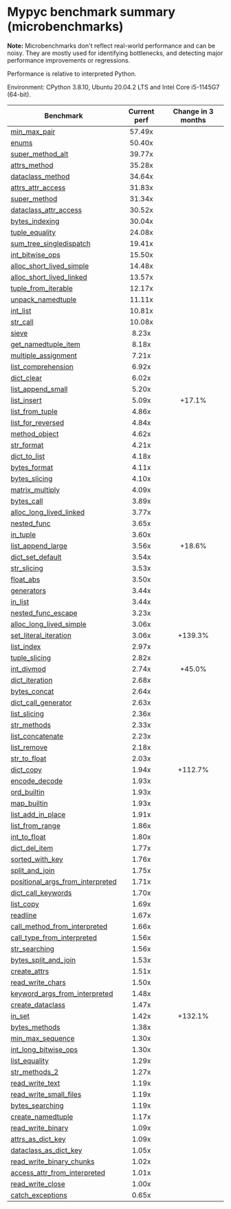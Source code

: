 # Mypyc benchmark summary (microbenchmarks)

**Note:** Microbenchmarks don't reflect real-world performance and can be noisy.
           They are mostly used for identifying bottlenecks, and detecting major performance
           improvements or regressions.

Performance is relative to interpreted Python.

Environment: CPython 3.8.10, Ubuntu 20.04.2 LTS and Intel Core i5-1145G7 (64-bit).

| Benchmark | Current perf | Change in 3 months |
| --- | :---: | :---: |
| [min_max_pair](benchmarks/min_max_pair.md) | 57.49x |  |
| [enums](benchmarks/enums.md) | 50.40x |  |
| [super_method_alt](benchmarks/super_method_alt.md) | 39.77x |  |
| [attrs_method](benchmarks/attrs_method.md) | 35.28x |  |
| [dataclass_method](benchmarks/dataclass_method.md) | 34.64x |  |
| [attrs_attr_access](benchmarks/attrs_attr_access.md) | 31.83x |  |
| [super_method](benchmarks/super_method.md) | 31.34x |  |
| [dataclass_attr_access](benchmarks/dataclass_attr_access.md) | 30.52x |  |
| [bytes_indexing](benchmarks/bytes_indexing.md) | 30.04x |  |
| [tuple_equality](benchmarks/tuple_equality.md) | 24.08x |  |
| [sum_tree_singledispatch](benchmarks/sum_tree_singledispatch.md) | 19.41x |  |
| [int_bitwise_ops](benchmarks/int_bitwise_ops.md) | 15.50x |  |
| [alloc_short_lived_simple](benchmarks/alloc_short_lived_simple.md) | 14.48x |  |
| [alloc_short_lived_linked](benchmarks/alloc_short_lived_linked.md) | 13.57x |  |
| [tuple_from_iterable](benchmarks/tuple_from_iterable.md) | 12.17x |  |
| [unpack_namedtuple](benchmarks/unpack_namedtuple.md) | 11.11x |  |
| [int_list](benchmarks/int_list.md) | 10.81x |  |
| [str_call](benchmarks/str_call.md) | 10.08x |  |
| [sieve](benchmarks/sieve.md) | 8.23x |  |
| [get_namedtuple_item](benchmarks/get_namedtuple_item.md) | 8.18x |  |
| [multiple_assignment](benchmarks/multiple_assignment.md) | 7.21x |  |
| [list_comprehension](benchmarks/list_comprehension.md) | 6.92x |  |
| [dict_clear](benchmarks/dict_clear.md) | 6.02x |  |
| [list_append_small](benchmarks/list_append_small.md) | 5.20x |  |
| [list_insert](benchmarks/list_insert.md) | 5.09x | +17.1% |
| [list_from_tuple](benchmarks/list_from_tuple.md) | 4.86x |  |
| [list_for_reversed](benchmarks/list_for_reversed.md) | 4.84x |  |
| [method_object](benchmarks/method_object.md) | 4.62x |  |
| [str_format](benchmarks/str_format.md) | 4.21x |  |
| [dict_to_list](benchmarks/dict_to_list.md) | 4.18x |  |
| [bytes_format](benchmarks/bytes_format.md) | 4.11x |  |
| [bytes_slicing](benchmarks/bytes_slicing.md) | 4.10x |  |
| [matrix_multiply](benchmarks/matrix_multiply.md) | 4.09x |  |
| [bytes_call](benchmarks/bytes_call.md) | 3.89x |  |
| [alloc_long_lived_linked](benchmarks/alloc_long_lived_linked.md) | 3.77x |  |
| [nested_func](benchmarks/nested_func.md) | 3.65x |  |
| [in_tuple](benchmarks/in_tuple.md) | 3.60x |  |
| [list_append_large](benchmarks/list_append_large.md) | 3.56x | +18.6% |
| [dict_set_default](benchmarks/dict_set_default.md) | 3.54x |  |
| [str_slicing](benchmarks/str_slicing.md) | 3.53x |  |
| [float_abs](benchmarks/float_abs.md) | 3.50x |  |
| [generators](benchmarks/generators.md) | 3.44x |  |
| [in_list](benchmarks/in_list.md) | 3.44x |  |
| [nested_func_escape](benchmarks/nested_func_escape.md) | 3.23x |  |
| [alloc_long_lived_simple](benchmarks/alloc_long_lived_simple.md) | 3.06x |  |
| [set_literal_iteration](benchmarks/set_literal_iteration.md) | 3.06x | +139.3% |
| [list_index](benchmarks/list_index.md) | 2.97x |  |
| [tuple_slicing](benchmarks/tuple_slicing.md) | 2.82x |  |
| [int_divmod](benchmarks/int_divmod.md) | 2.74x | +45.0% |
| [dict_iteration](benchmarks/dict_iteration.md) | 2.68x |  |
| [bytes_concat](benchmarks/bytes_concat.md) | 2.64x |  |
| [dict_call_generator](benchmarks/dict_call_generator.md) | 2.63x |  |
| [list_slicing](benchmarks/list_slicing.md) | 2.36x |  |
| [str_methods](benchmarks/str_methods.md) | 2.33x |  |
| [list_concatenate](benchmarks/list_concatenate.md) | 2.23x |  |
| [list_remove](benchmarks/list_remove.md) | 2.18x |  |
| [str_to_float](benchmarks/str_to_float.md) | 2.03x |  |
| [dict_copy](benchmarks/dict_copy.md) | 1.94x | +112.7% |
| [encode_decode](benchmarks/encode_decode.md) | 1.93x |  |
| [ord_builtin](benchmarks/ord_builtin.md) | 1.93x |  |
| [map_builtin](benchmarks/map_builtin.md) | 1.93x |  |
| [list_add_in_place](benchmarks/list_add_in_place.md) | 1.91x |  |
| [list_from_range](benchmarks/list_from_range.md) | 1.86x |  |
| [int_to_float](benchmarks/int_to_float.md) | 1.80x |  |
| [dict_del_item](benchmarks/dict_del_item.md) | 1.77x |  |
| [sorted_with_key](benchmarks/sorted_with_key.md) | 1.76x |  |
| [split_and_join](benchmarks/split_and_join.md) | 1.75x |  |
| [positional_args_from_interpreted](benchmarks/positional_args_from_interpreted.md) | 1.71x |  |
| [dict_call_keywords](benchmarks/dict_call_keywords.md) | 1.70x |  |
| [list_copy](benchmarks/list_copy.md) | 1.69x |  |
| [readline](benchmarks/readline.md) | 1.67x |  |
| [call_method_from_interpreted](benchmarks/call_method_from_interpreted.md) | 1.66x |  |
| [call_type_from_interpreted](benchmarks/call_type_from_interpreted.md) | 1.56x |  |
| [str_searching](benchmarks/str_searching.md) | 1.56x |  |
| [bytes_split_and_join](benchmarks/bytes_split_and_join.md) | 1.53x |  |
| [create_attrs](benchmarks/create_attrs.md) | 1.51x |  |
| [read_write_chars](benchmarks/read_write_chars.md) | 1.50x |  |
| [keyword_args_from_interpreted](benchmarks/keyword_args_from_interpreted.md) | 1.48x |  |
| [create_dataclass](benchmarks/create_dataclass.md) | 1.47x |  |
| [in_set](benchmarks/in_set.md) | 1.42x | +132.1% |
| [bytes_methods](benchmarks/bytes_methods.md) | 1.38x |  |
| [min_max_sequence](benchmarks/min_max_sequence.md) | 1.30x |  |
| [int_long_bitwise_ops](benchmarks/int_long_bitwise_ops.md) | 1.30x |  |
| [list_equality](benchmarks/list_equality.md) | 1.29x |  |
| [str_methods_2](benchmarks/str_methods_2.md) | 1.27x |  |
| [read_write_text](benchmarks/read_write_text.md) | 1.19x |  |
| [read_write_small_files](benchmarks/read_write_small_files.md) | 1.19x |  |
| [bytes_searching](benchmarks/bytes_searching.md) | 1.19x |  |
| [create_namedtuple](benchmarks/create_namedtuple.md) | 1.17x |  |
| [read_write_binary](benchmarks/read_write_binary.md) | 1.09x |  |
| [attrs_as_dict_key](benchmarks/attrs_as_dict_key.md) | 1.09x |  |
| [dataclass_as_dict_key](benchmarks/dataclass_as_dict_key.md) | 1.05x |  |
| [read_write_binary_chunks](benchmarks/read_write_binary_chunks.md) | 1.02x |  |
| [access_attr_from_interpreted](benchmarks/access_attr_from_interpreted.md) | 1.01x |  |
| [read_write_close](benchmarks/read_write_close.md) | 1.00x |  |
| [catch_exceptions](benchmarks/catch_exceptions.md) | 0.65x |  |
